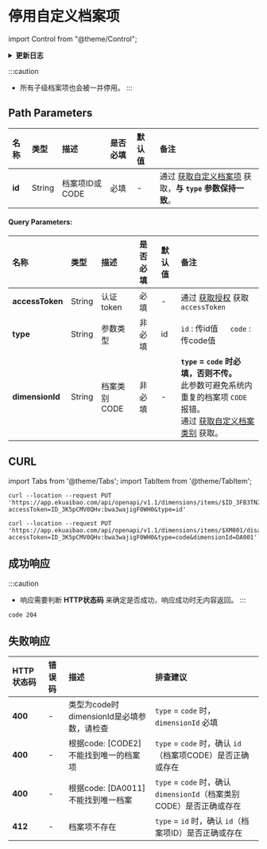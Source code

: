# 停用自定义档案项

import Control from "@theme/Control";

<Control
method="PUT"
url="/api/openapi/v1.1/dimensions/items/$`id`/disable"
/>

<details>
  <summary><b>更新日志</b></summary>
  <div>

  [**1.7.2**](/docs/open-api/notice/update-log#172) -> 🚀 接口升级 `v1.1` 版本，新增 `type` 类型参数，支持 `id` 或 `code` 传参。<br/>

  </div>
</details>

:::caution
- 所有子级档案项也会被一并停用。
:::

## Path Parameters

| 名称 | 类型 | 描述 | 是否必填 | 默认值 | 备注 |
| :--- | :--- | :--- | :--- |:--- | :--- |
| **id** | String  | 档案项ID或CODE | 必填| - | 通过 [获取自定义档案项](/docs/open-api/dimensions/get-dimension-items) 获取，**与 `type` 参数保持一致**。 |

#### Query Parameters:

| 名称 | 类型 | 描述 | 是否必填 | 默认值 | 备注 |
| :--- | :--- | :--- | :--- |:--- | :--- |
| **accessToken** | String | 认证token   | 必填   | - | 通过 [获取授权](/docs/open-api/getting-started/auth) 获取 `accessToken` |
| **type**        | String | 参数类型     | 非必填 | id | `id` : 传id值 &emsp; `code` : 传code值 |
| **dimensionId** | String | 档案类别CODE | 非必填 | - | **`type` = `code` 时必填，否则不传。**<br/>此参数可避免系统内重复的档案项 `CODE` 报错。<br/>通过 [获取自定义档案类别](/docs/open-api/dimensions/get-dimensions) 获取。 |

## CURL
import Tabs from '@theme/Tabs';
import TabItem from '@theme/TabItem';

<Tabs>
<TabItem value="id" label="id" default>

```shell
curl --location --request PUT 'https://app.ekuaibao.com/api/openapi/v1.1/dimensions/items/$ID_3FB3TN259U0/disable?accessToken=ID_3K5pCMV0QHv:bwa3wajigF0WH0&type=id'
```
</TabItem>
<TabItem value="code" label="code">

```shell
curl --location --request PUT 'https://app.ekuaibao.com/api/openapi/v1.1/dimensions/items/$XM001/disable?accessToken=ID_3K5pCMV0QHv:bwa3wajigF0WH0&type=code&dimensionId=DA001'
```
</TabItem>
</Tabs>

## 成功响应
:::caution
- 响应需要判断 **HTTP状态码** 来确定是否成功，响应成功时无内容返回。
:::

```text
code 204 
```

## 失败响应
| HTTP状态码 | 错误码 | 描述 | 排查建议 |
| :--- | :--- | :--- | :--- |
| **400** | - | 类型为code时dimensionId是必填参数，请检查 | `type` = `code` 时，`dimensionId` 必填 | 
| **400** | - | 根据code: [CODE2]不能找到唯一的档案项     | `type` = `code` 时，确认 `id`（档案项CODE）是否正确或存在 | 
| **400** | - | 根据code: [DA0011]不能找到唯一档案       | `type` = `code` 时，确认 `dimensionId`（档案类别CODE）是否正确或存在 | 
| **412** | - | 档案项不存在                           | `type` = `id` 时，确认 `id`（档案项ID）是否正确或存在 | 

















